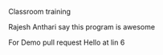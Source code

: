 Classroom training

Rajesh Anthari say this program is awesome

For Demo pull request
Hello at lin 6
